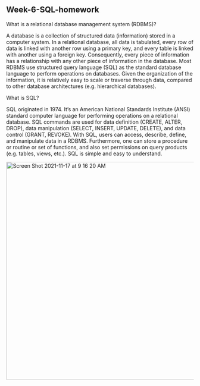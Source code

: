 ## Week-6-SQL-homework

What is a relational database management system (RDBMS)?

A database is a collection of structured data (information) stored in a computer system. In a relational database, all data is tabulated, every row of data is linked with another row using a primary key, and every table is linked with another using a foreign key. Consequently, every piece of information has a relationship with any other piece of information in the database. Most RDBMS use structured query language (SQL) as the standard database language to perform operations on databases. Given the organization of the information, it is relatively easy to scale or traverse through data, compared to other database architectures (e.g. hierarchical databases).


What is SQL?

SQL originated in 1974. It’s an American National Standards Institute (ANSI) standard computer language for performing operations on a relational database. SQL commands are used for data definition (CREATE, ALTER, DROP), data manipulation (SELECT, INSERT, UPDATE, DELETE), and data control (GRANT, REVOKE). With SQL, users can access, describe, define, and manipulate data in a RDBMS. Furthermore, one can store a procedure or routine or set of functions, and also set permissions on query products (e.g. tables, views, etc.). SQL is simple and easy to understand.

<img width="586" alt="Screen Shot 2021-11-17 at 9 16 20 AM" src="https://user-images.githubusercontent.com/79848763/142227839-302d9589-ec94-48c1-abbe-cf7ef486a2a2.png">


